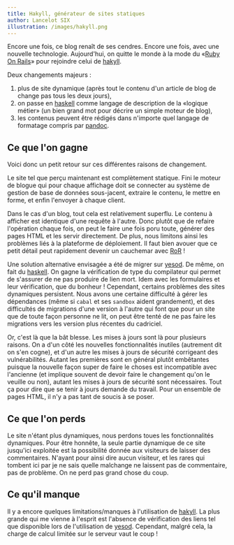 ```yaml
---
title: Hakyll, générateur de sites statiques
author: Lancelot SIX
illustration: /images/hakyll.png
---
```


Encore une fois, ce blog renaît de ses cendres. Encore une fois, avec une nouvelle technologie. Aujourd'hui, on quitte le monde à la mode du «[Ruby On Rails][RoR]» pour rejoindre celui de [hakyll][hakyll].
<!--more-->

Deux changements majeurs :

1. plus de site dynamique (après tout le contenu d'un article de blog de change pas tous les deux jours),
2. on passe en [haskell][haskell] comme langage de description de la «logique métier» (un bien grand mot pour décrire un simple moteur de blog),
3. les contenus peuvent être rédigés dans n'importe quel langage de formatage compris par [pandoc][pandoc].

Ce que l'on gagne
-----------------

Voici donc un petit retour sur ces différentes raisons de changement.

Le site tel que perçu maintenant est complètement statique. Fini le moteur de blogue qui pour chaque affichage doit se connecter au système de gestion de base de données sous-jacent, extraire le contenu, le mettre en forme, et enfin l'envoyer à chaque client.

Dans le cas d'un blog, tout cela est relativement superflu. Le contenu à afficher est identique d'une requête à l'autre. Donc plutôt que de refaire l'opération chaque fois, on peut le faire une fois poru toute, générer des pages HTML et les servir directement. De plus, nous limitons ainsi les problèmes  liés à la plateforme de déploiement. Il faut bien avouer que ce petit détail peut rapidement devenir un cauchemar avec [RoR][RoR] !

Une solution alternative envisagée a été de migrer sur  [yesod][yesod]. De même, on fait du [haskell][haskell]. On gagne la vérification de type du compilateur qui permet de s'assurer de ne pas produire de lien mort. Idem avec les formulaires et leur vérification, que du bonheur ! Cependant, certains problèmes des sites dynamiques persistent. Nous avons une certaine difficulté à gérer les dépendances (même si `cabal` et ses `sandbox` aident grandement), et des difficultés de migrations d'une version à l'autre qui font que pour un site que de toute façon personne ne lit, on peut être tenté de ne pas faire les migrations vers les version plus récentes du cadriciel.

Or, c'est là que la bât blesse. Les mises à jours sont là pour plusieurs raisons. On a d'un côté les nouvelles fonctionnalités inutiles (autrement dit on s'en cogne), et d'un autre les mises à jours de sécurité corrigeant des vulnérabilités. Autant les premières sont en général plutôt embêtantes puisque la nouvelle façon super de faire le choses est incompatible avec l'ancienne (et implique souvent de devoir faire le changement qu'on le veuille ou non), autant les mises à jours de sécurité sont nécessaires. Tout ça pour dire que se tenir à jours demande du travail. Pour un ensemble de pages HTML, il n'y a pas tant de soucis à se poser.

Ce que l'on perds
-----------------

Le site n'étant plus dynamiques, nous perdons toues les fonctionnalités dynamiques. Pour être honnête, la seule partie dynamique de ce site jusqu'ici exploitée est la possibilité donnée aux visiteurs de laisser des commentaires. N'ayant pour ainsi dire aucun visiteur, et les rares qui tombent ici par je ne sais quelle malchange ne laissent pas de commentaire, pas de problème. On ne perd pas grand chose du coup.

Ce qu'il manque
---------------

Il y a encore quelques limitations/manques à l'utilisation de [hakyll][hakyll]. La plus grande qui me vienne à l'esprit est l'absence de vérification des liens tel que disponible lors de l'utilisation de [yesod][yesod]. Cependant, malgré cela, la charge de calcul limitée sur le serveur vaut le coup !

[RoR]: http://rubyonrails.org/
[hakyll]: http://jaspervdj.be/hakyll/
[haskell]: http://www.haskell.org/
[pandoc]: http://johnmacfarlane.net/pandoc/
[yesod]: http://yesodweb.com/
